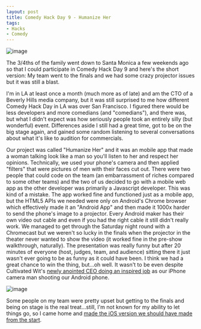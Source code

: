 ```yaml
---
layout: post
title: Comedy Hack Day 9 - Humanize Her
tags:
- Hacks
- Comedy
---
```


![image](/public/images/chd9-humanize-her_001.jpg "Humanize Her @ Comedy Hack Day 9 in LA")

The 3/4ths of the family went down to Santa Monica a few weekends ago so that I could participate in Comedy Hack Day 9 and here's the short version: My team went to the finals and  we had some crazy projector issues but it was still a blast.

I'm in LA at least once a month (much more as of late) and am the CTO of a Beverly Hills media company, but it was still surprised to me how different Comedy Hack Day in LA was over San Francisco. I figured there would be less developers and more comedians (and "comedians"), and there was, but what I didn't expect was how seriously people took an entirely silly (but wonderful) event. Differences aside I still had a great time, got to be on the big stage again, and gained some random listening to several conversations about what it's like to audition for commercials.

Our project was called "Humanize Her" and it was an mobile app that made a woman talking look like a man so you'll listen to her and respect her opinions. Technically, we used your phone's camera and then applied "filters" that were pictures of men with their faces cut out. There were two people that could code on the team (an embarrassment of riches compared to some other teams) and the two of us decided to go with a mobile web app as the other developer was primarily a Javascript developer. This was kind of a mistake. The app worked fine and functioned just as a mobile app, but the HTML5 APIs we needed were only on Android's Chrome browser which effectively made it an "Android App" and then made it 1000x harder to send the phone's image to a projector. Every Android maker has their own video out cable and even if you had the right cable it still didn't really work. We managed to get through the Saturday night round with a Chromecast but we weren't so lucky in the finals when the projector in the theater never wanted to show the video (it worked fine in the pre-show walkthrough, naturally). The presentation was really funny but after 20 minutes of everyone (host, judges, team, and audience) sitting there it just wasn't ever going to be as funny as it could have been. I think we had a great chance to win the thing, but...oh well. It wasn't to be even despite Cultivated Wit's [newly anointed CEO doing an inspired job](https://twitter.com/thatmikeflynn/status/642106881163399168) as our iPhone camera man shooting our Android phone.

![image](/public/images/chd9-humanize-her_002.jpg "Humanize Her @ Comedy Hack Day 9 in LA")

Some people on my team were pretty upset but getting to the finals and being on stage is the real treat...still, I'm not known for my ability to let things go, so I came home and [made the iOS version we should have made from the start](https://www.youtube.com/watch?v=ekbgMfyBQqQ).

